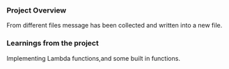 ### Project Overview

 From different files message has been collected and written into a new file.


### Learnings from the project

 Implementing Lambda functions,and some built in functions.


